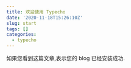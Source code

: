 ```yaml
---
title: 欢迎使用 Typecho
date: '2020-11-18T15:26:10Z'
slug: start
tags: []
categories:
  - typecho
---
```

如果您看到这篇文章,表示您的 blog 已经安装成功.
